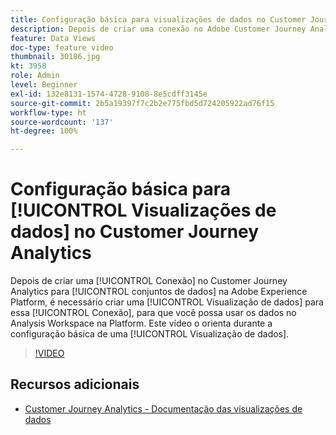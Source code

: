 ```yaml
---
title: Configuração básica para visualizações de dados no Customer Journey Analytics
description: Depois de criar uma conexão no Adobe Customer Journey Analytics para conjuntos de dados na Adobe Experience Platform, é necessário criar uma Visualização de dados para essa conexão, para que você possa usar os dados no Analysis Workspace na Platform. Este vídeo o orienta durante a configuração básica de uma Visualização de dados.
feature: Data Views
doc-type: feature video
thumbnail: 30186.jpg
kt: 3958
role: Admin
level: Beginner
exl-id: 132e8131-1574-4728-9108-8e5cdff3145e
source-git-commit: 2b5a19397f7c2b2e775fbd5d724205922ad76f15
workflow-type: ht
source-wordcount: '137'
ht-degree: 100%

---
```


# Configuração básica para [!UICONTROL Visualizações de dados] no Customer Journey Analytics

Depois de criar uma [!UICONTROL Conexão] no Customer Journey Analytics para [!UICONTROL conjuntos de dados] na Adobe Experience Platform, é necessário criar uma [!UICONTROL Visualização de dados] para essa [!UICONTROL Conexão], para que você possa usar os dados no Analysis Workspace na Platform. Este vídeo o orienta durante a configuração básica de uma [!UICONTROL Visualização de dados].

>[!VIDEO](https://video.tv.adobe.com/v/30186/?quality=12&enable10seconds=on&speedcontrol=on)

## Recursos adicionais

* [Customer Journey Analytics - Documentação das visualizações de dados](https://experienceleague.adobe.com/docs/analytics-platform/using/cja-dataviews/create-dataview.html?lang=pt-BR)
